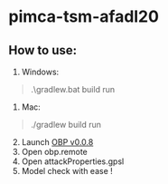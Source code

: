 # pimca-tsm-afadl20

## How to use:

  1. Windows: 
  > .\gradlew.bat build run 
  
  1. Mac:
  > ./gradlew build run
2. Launch [OBP v0.0.8](https://bintray.com/plug-obp/distributions/download_file?file_path=obp2-remote-0.0.8.zip)
3. Open obp.remote
4. Open attackProperties.gpsl
5. Model check with ease !
